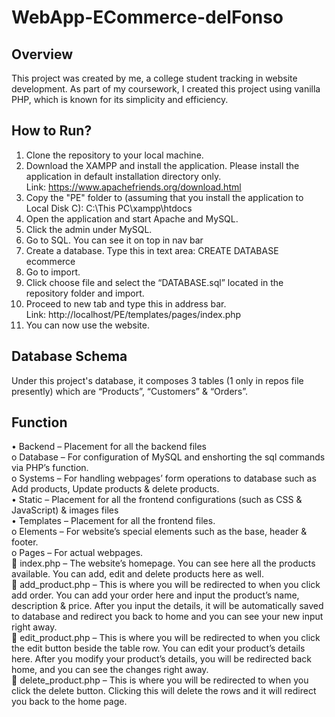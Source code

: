 # WebApp-ECommerce-delFonso

## Overview
This project was created by me, a college student tracking in website development. As part of my coursework, I created this project using vanilla PHP, which is known for its simplicity and efficiency. 

## How to Run?
1.	Clone the repository to your local machine.
2.	Download the XAMPP and install the application. Please install the application in default installation directory only. <br />
   Link: https://www.apachefriends.org/download.html
4.	Copy the "PE" folder to (assuming that you install the application to Local Disk C):
C:\This PC\xampp\htdocs
5.	Open the application and start Apache and MySQL.
6.	Click the admin under MySQL.
7.	Go to SQL. You can see it on top in nav bar
8.	Create a database. 
Type this in text area: CREATE DATABASE ecommerce
9.	Go to import.
10.	Click choose file and select the “DATABASE.sql” located in the repository folder and import.
11.	Proceed to new tab and type this in address bar. <br />
    Link: http://localhost/PE/templates/pages/index.php
13.	You can now use the website.

## Database Schema
Under this project's database, it composes 3 tables (1 only in repos file presently) which are “Products”, “Customers” & “Orders”.

## Function
• Backend – Placement for all the backend files <br />
	o Database – For configuration of MySQL and enshorting the sql commands via PHP’s function. <br />
	o Systems – For handling webpages’ form operations to database such as Add products, Update products & delete products. <br />
• Static – Placement for all the frontend configurations (such as CSS & JavaScript) & images files <br />
• Templates – Placement for all the frontend files. <br />
	o Elements – For website’s special elements such as the base, header & footer. <br />
	o Pages – For actual webpages. <br />
		 index.php – The website’s homepage. You can see here all the products available. You can add, edit and delete products here as well. <br /> 
		 add_product.php – This is where you will be redirected to when you click add order. You can add your order here and input the product’s name, description & price. After you input the details, it will be automatically saved to database and redirect you back to home and you can see your new input right away. <br />
		 edit_product.php – This is where you will be redirected to when you click the edit button beside the table row. You can edit your product’s details here. After you modify your product’s details, you will be redirected back home, and you can see the changes right away. <br />
		 delete_product.php – This is where you will be redirected to when you click the delete button. Clicking this will delete the rows and it will redirect you back to the home page. <br />
